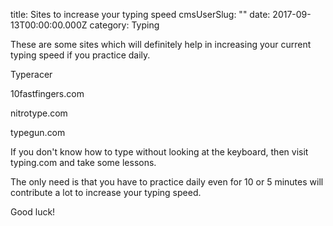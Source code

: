 title: Sites to increase your typing speed
cmsUserSlug: ""
date: 2017-09-13T00:00:00.000Z
category: Typing

These are some sites which will definitely help in increasing your current typing speed if you practice daily. 

Typeracer

10fastfingers.com

nitrotype.com

typegun.com

If you don't know how to type without looking at the keyboard, then visit typing.com and take some lessons. 

The only need is that you have to practice daily even for 10 or 5 minutes will contribute a lot to increase your typing speed.

Good luck!